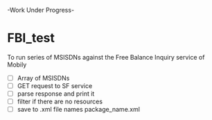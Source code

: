 -Work Under Progress-

# FBI_test
To run series of MSISDNs against the Free Balance Inquiry service of Mobily

-[ ] Array of MSISDNs
-[ ] GET request to SF service
-[ ] parse response and print it
-[ ] filter if there are no resources 
-[ ] save to .xml file names package_name.xml
